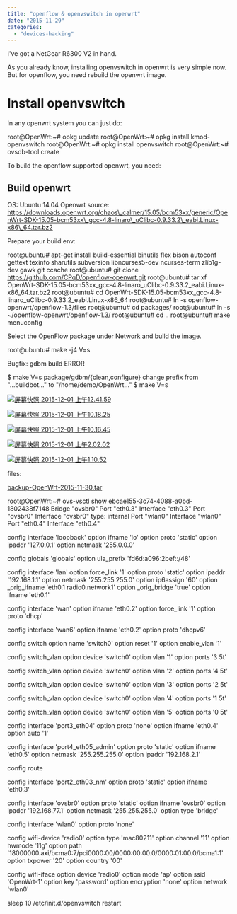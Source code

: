 ```yaml
---
title: "openflow & openvswitch in openwrt"
date: "2015-11-29"
categories: 
  - "devices-hacking"
---
```


I've got a NetGear R6300 V2 in hand.

As you already know, installing openvswitch in openwrt is very simple now. But for openflow, you need rebuild the openwrt image.

# Install openvswitch

In any openwrt system you can just do:

root@OpenWrt:~# opkg update
root@OpenWrt:~# opkg install kmod-openvswitch
root@OpenWrt:~# opkg install openvswitch
root@OpenWrt:~# ovsdb-tool create

To build the openflow supported openwrt, you need:

## Build openwrt

OS: Ubuntu 14.04 Openwrt source: https://downloads.openwrt.org/chaos\_calmer/15.05/bcm53xx/generic/OpenWrt-SDK-15.05-bcm53xx\_gcc-4.8-linaro\_uClibc-0.9.33.2\_eabi.Linux-x86\_64.tar.bz2

Prepare your build env:

root@ubuntu# apt-get install build-essential binutils flex bison autoconf gettext texinfo sharutils subversion libncurses5-dev ncurses-term zlib1g-dev gawk git ccache
root@ubuntu# git clone https://github.com/CPqD/openflow-openwrt.git
root@ubuntu# tar xf OpenWrt-SDK-15.05-bcm53xx\_gcc-4.8-linaro\_uClibc-0.9.33.2\_eabi.Linux-x86\_64.tar.bz2
root@ubuntu# cd OpenWrt-SDK-15.05-bcm53xx\_gcc-4.8-linaro\_uClibc-0.9.33.2\_eabi.Linux-x86\_64
root@ubuntu# ln -s openflow-openwrt/openflow-1.3/files
root@ubuntu# cd packages/
root@ubuntu# ln -s ~/openflow-openwrt/openflow-1.3/
root@ubuntu# cd ..
root@ubuntu# make menuconfig

Select the OpenFlow package under Network and build the image.

root@ubuntu# make -j4 V=s

Bugfix: gdbm build ERROR

$ make V=s package/gdbm/{clean,configure}
change prefix from "...buildbot..." to "/home/demo/OpenWrt..."
$ make V=s

[![屏幕快照 2015-12-01 上午12.41.59](images/屏幕快照-2015-12-01-上午12.41.59.png)](http://blog.lofyer.org/openflow-openvswitch-in-openwrt/%e5%b1%8f%e5%b9%95%e5%bf%ab%e7%85%a7-2015-12-01-%e4%b8%8a%e5%8d%8812-41-59/)

[![屏幕快照 2015-12-01 上午10.18.25](images/屏幕快照-2015-12-01-上午10.18.25.png)](http://blog.lofyer.org/openflow-openvswitch-in-openwrt/%e5%b1%8f%e5%b9%95%e5%bf%ab%e7%85%a7-2015-12-01-%e4%b8%8a%e5%8d%8810-18-25/)

[![屏幕快照 2015-12-01 上午10.16.45](images/屏幕快照-2015-12-01-上午10.16.45.png)](http://blog.lofyer.org/openflow-openvswitch-in-openwrt/%e5%b1%8f%e5%b9%95%e5%bf%ab%e7%85%a7-2015-12-01-%e4%b8%8a%e5%8d%8810-16-45/)

[![屏幕快照 2015-12-01 上午2.02.02](images/屏幕快照-2015-12-01-上午2.02.02.png)](http://blog.lofyer.org/openflow-openvswitch-in-openwrt/%e5%b1%8f%e5%b9%95%e5%bf%ab%e7%85%a7-2015-12-01-%e4%b8%8a%e5%8d%882-02-02/)

[![屏幕快照 2015-12-01 上午1.10.52](images/屏幕快照-2015-12-01-上午1.10.52.png)](http://blog.lofyer.org/openflow-openvswitch-in-openwrt/%e5%b1%8f%e5%b9%95%e5%bf%ab%e7%85%a7-2015-12-01-%e4%b8%8a%e5%8d%881-10-52/)

files:

[backup-OpenWrt-2015-11-30.tar](http://blog.lofyer.org/openflow-openvswitch-in-openwrt/backup-openwrt-2015-11-30-tar/)

root@OpenWrt:~# ovs-vsctl show
ebcae155-3c74-4088-a0bd-1802438f7148
    Bridge "ovsbr0"
        Port "eth0.3"
            Interface "eth0.3"
        Port "ovsbr0"
            Interface "ovsbr0"
                type: internal
        Port "wlan0"
            Interface "wlan0"
        Port "eth0.4"
            Interface "eth0.4"

config interface 'loopback'
	option ifname 'lo'
	option proto 'static'
	option ipaddr '127.0.0.1'
	option netmask '255.0.0.0'

config globals 'globals'
	option ula\_prefix 'fd6d:a096:2bef::/48'

config interface 'lan'
	option force\_link '1'
	option proto 'static'
	option ipaddr '192.168.1.1'
	option netmask '255.255.255.0'
	option ip6assign '60'
	option \_orig\_ifname 'eth0.1 radio0.network1'
	option \_orig\_bridge 'true'
	option ifname 'eth0.1'

config interface 'wan'
	option ifname 'eth0.2'
	option force\_link '1'
	option proto 'dhcp'

config interface 'wan6'
	option ifname 'eth0.2'
	option proto 'dhcpv6'

config switch
	option name 'switch0'
	option reset '1'
	option enable\_vlan '1'

config switch\_vlan
	option device 'switch0'
	option vlan '1'
	option ports '3 5t'

config switch\_vlan
	option device 'switch0'
	option vlan '2'
	option ports '4 5t'

config switch\_vlan
	option device 'switch0'
	option vlan '3'
	option ports '2 5t'

config switch\_vlan
	option device 'switch0'
	option vlan '4'
	option ports '1 5t'

config switch\_vlan
	option device 'switch0'
	option vlan '5'
	option ports '0 5t'

config interface 'port3\_eth04'
	option proto 'none'
	option ifname 'eth0.4'
	option auto '1'

config interface 'port4\_eth05\_admin'
	option proto 'static'
	option ifname 'eth0.5'
	option netmask '255.255.255.0'
	option ipaddr '192.168.2.1'

config route

config interface 'port2\_eth03\_nm'
	option proto 'static'
	option ifname 'eth0.3'

config interface 'ovsbr0'
	option proto 'static'
	option ifname 'ovsbr0'
	option ipaddr '192.168.77.1'
	option netmask '255.255.255.0'
	option type 'bridge'

config interface 'wlan0'
	option proto 'none'

config wifi-device 'radio0'
	option type 'mac80211'
	option channel '11'
	option hwmode '11g'
	option path '18000000.axi/bcma0:7/pci0000:00/0000:00:00.0/0000:01:00.0/bcma1:1'
	option txpower '20'
	option country '00'

config wifi-iface
	option device 'radio0'
	option mode 'ap'
	option ssid 'OpenWrt-1'
	option key 'password'
	option encryption 'none'
	option network 'wlan0'

sleep 10
/etc/init.d/openvswitch restart
